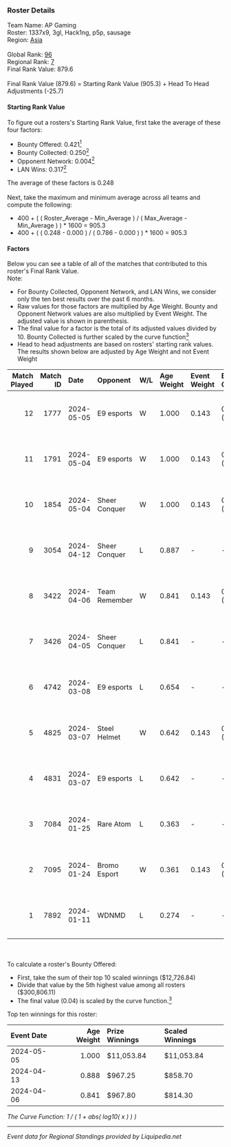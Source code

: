 ### Roster Details<br />
Team Name: AP Gaming<br />
Roster: 1337x9, 3gl, Hack1ng, p5p, sausage<br />
Region: [Asia]( ../standings_asia.md)<br />
<br />
Global Rank: [96](../standings_global.md)<br />
Regional Rank: [7]( ../standings_asia.md)<br />
Final Rank Value:  879.6<br />
<br />
Final Rank Value (879.6) = Starting Rank Value (905.3) + Head To Head Adjustments (-25.7)<br />

#### Starting Rank Value<br />
To figure out a rosters's Starting Rank Value, first take the average of these four factors:<br />
- Bounty Offered: 0.421[<sup>1</sup>](#table2)
- Bounty Collected: 0.250[<sup>2</sup>](#table1)
- Opponent Network: 0.004[<sup>2</sup>](#table1)
- LAN Wins: 0.317[<sup>2</sup>](#table1)

The average of these factors is 0.248<br />
<br />
Next, take the maximum and minimum average across all teams and compute the following:<br />
- 400 + ( ( Roster_Average - Min_Average ) / ( Max_Average - Min_Average ) ) * 1600 = 905.3
- 400 + ( ( 0.248 - 0.000 ) / ( 0.786 - 0.000 ) ) * 1600 = 905.3


#### Factors<br />
Below you can see a table of all of the matches that contributed to this roster's Final Rank Value.<br />
Note:<br />

- For Bounty Collected, Opponent Network, and LAN Wins, we consider only the ten best results over the past 6 months.
- Raw values for those factors are multiplied by Age Weight. Bounty and Opponent Network values are also multiplied by Event Weight. The adjusted value is shown in parenthesis.
- The final value for a factor is the total of its adjusted values divided by 10. Bounty Collected is further scaled by the curve function[<sup>3</sup>](#curveFunction)
- Head to head adjustments are based on rosters' starting rank values. The results shown below are adjusted by Age Weight and not Event Weight
<span id="table1"></span><br />


| Match Played | Match ID | Date       | Opponent      | W/L | Age Weight | Event Weight | Bounty Collected | Opponent Network | LAN Wins  | H2H Adj. | Roster                                 |
| -: | -: | :- | :- | :- | :- | :- | :- | :- | :- | -: | :- |
|           12 |     1777 | 2024-05-05 | E9 esports    | W   | 1.000      | 0.143        | 0.018 (0.003)    | 0.028 (0.004)    | 1 (1.000) |    13.25 | 1337x9, 3gl, Hack1ng, p5p, sausage     |
|           11 |     1791 | 2024-05-04 | E9 esports    | W   | 1.000      | 0.143        | 0.018 (0.003)    | 0.028 (0.004)    | 1 (1.000) |    13.87 | 1337x9, 3gl, Hack1ng, p5p, sausage     |
|           10 |     1854 | 2024-05-04 | Sheer Conquer | W   | 1.000      | 0.143        | 0.017 (0.002)    | 0.151 (0.022)    | 1 (1.000) |    14.22 | 1337x9, 3gl, Hack1ng, p5p, sausage     |
|            9 |     3054 | 2024-04-12 | Sheer Conquer | L   | 0.887      | -            | -                | -                | -         |   -17.34 | 1337x9, 3gl, chengking, p5p, sausage   |
|            8 |     3422 | 2024-04-06 | Team Remember | W   | 0.841      | 0.143        | 0.010 (0.001)    | 0.044 (0.005)    | 0 (0.000) |     7.36 | 1337x9, 3gl, chengking, p5p, sausage   |
|            7 |     3426 | 2024-04-05 | Sheer Conquer | L   | 0.841      | -            | -                | -                | -         |   -17.76 | 1337x9, 3gl, chengking, p5p, sausage   |
|            6 |     4742 | 2024-03-08 | E9 esports    | L   | 0.654      | -            | -                | -                | -         |   -14.33 | 1337x9, 3gl, hack1ng, p5p, PAN1K       |
|            5 |     4825 | 2024-03-07 | Steel Helmet  | W   | 0.642      | 0.143        | 0.012 (0.001)    | 0.087 (0.008)    | 0 (0.000) |     4.94 | 1337x9, 3gl, hack1ng, p5p, PAN1K       |
|            4 |     4831 | 2024-03-07 | E9 esports    | L   | 0.642      | -            | -                | -                | -         |   -14.59 | 1337x9, 3gl, hack1ng, p5p, PAN1K       |
|            3 |     7084 | 2024-01-25 | Rare Atom     | L   | 0.363      | -            | -                | -                | -         |    -8.24 | 1337x9, chengking, hack1ng, p5p, PAN1K |
|            2 |     7095 | 2024-01-24 | Bromo Esport  | W   | 0.361      | 0.143        | 0.000 (0.000)    | 0.000 (0.000)    | 0 (0.000) |     0.66 | 1337x9, chengking, hack1ng, p5p, PAN1K |
|            1 |     7892 | 2024-01-11 | WDNMD         | L   | 0.274      | -            | -                | -                | -         |    -7.78 | 1337x9, chengking, hack1ng, p5p, PAN1K |

<br />
<span id="table2"></span><br />
To calculate a roster's Bounty Offered:<br />

- First, take the sum of their top 10 scaled winnings ($12,726.84)
- Divide that value by the 5th highest value among all rosters ($300,806.11)
- The final value (0.04) is scaled by the curve function.[<sup>3</sup>](#curveFunction)

Top ten winnings for this roster:<br />

| Event Date | Age Weight | Prize Winnings | Scaled Winnings |
| :- | -: | :- | :- |
| 2024-05-05 |      1.000 | $11,053.84     | $11,053.84      |
| 2024-04-13 |      0.888 | $967.25        | $858.70         |
| 2024-04-06 |      0.841 | $967.80        | $814.30         |


<span id="curveFunction"></span>_The Curve Function: 1 / ( 1 + abs( log10( x ) ) )_<br />

---
_Event data for Regional Standings provided by Liquipedia.net_<br />
